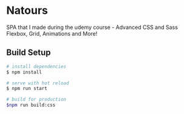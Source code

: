 # Natours
SPA that I made during the udemy course - Advanced CSS and Sass Flexbox, Grid, Animations and More!


## Build Setup


```bash
# install dependencies
$ npm install

# serve with hot reload 
$ npm run start

# build for production
$npm run build:css
```
